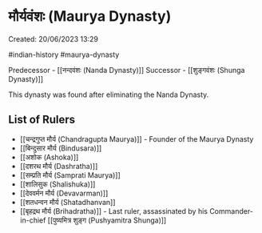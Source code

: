 # मौर्यवंशः (Maurya Dynasty)

Created: 20/06/2023 13:29

#indian-history #maurya-dynasty

Predecessor - [[नन्दवंशः (Nanda Dynasty)]]
Successor - [[शुङ्गवंशः (Shunga Dynasty)]]

This dynasty was found after eliminating the Nanda Dynasty.

## List of Rulers

- [[चन्द्रगुप्त मौर्य (Chandragupta Maurya)]] - Founder of the Maurya Dynasty
- [[बिन्दुसार मौर्य (Bindusara)]]
- [[अशोक (Ashoka)]]
- [[दशरथ मौर्य (Dashratha)]]
- [[सम्प्रति मौर्य (Samprati Maurya)]]
- [[शालिसुक (Shalishuka)]]
- [[देववर्मन मौर्य (Devavarman)]]
- [[शतधन्वन मौर्य (Shatadhanvan]]
- [[बृहद्रथ मौर्य (Brihadratha)]] - Last ruler, assassinated by his Commander-in-chief [[पुष्यमित्र शुङ्ग (Pushyamitra Shunga)]]